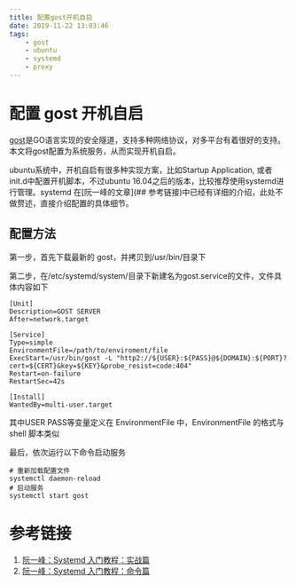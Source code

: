 ```yaml
---
title: 配置gost开机自启
date: 2019-11-22 13:03:46
tags: 
	- gost
	- ubuntu
	- systemd
	- proxy
---
```


# 配置 gost 开机自启

[gost](https://github.com/ginuerzh/gost)是GO语言实现的安全隧道，支持多种网络协议，对多平台有着很好的支持。本文将gost配置为系统服务，从而实现开机自启。

ubuntu系统中，开机自启有很多种实现方案，比如Startup Application, 或者init.d中配置开机脚本，不过ubuntu 16.04之后的版本，比较推荐使用systemd进行管理。systemd 在[阮一峰的文章](## 参考链接)中已经有详细的介绍，此处不做赘述，直接介绍配置的具体细节。

## 配置方法

第一步，首先下载最新的 gost，并拷贝到/usr/bin/目录下

第二步，在/etc/systemd/system/目录下新建名为gost.service的文件，文件具体内容如下

```shell
[Unit]
Description=GOST SERVER
After=network.target

[Service]
Type=simple
EnvironmentFile=/path/to/enviroment/file
ExecStart=/usr/bin/gost -L "http2://${USER}:${PASS}@${DOMAIN}:${PORT}?cert=${CERT}&key=${KEY}&probe_resist=code:404"
Restart=on-failure
RestartSec=42s

[Install]
WantedBy=multi-user.target
```

其中USER PASS等变量定义在 EnvironmentFile 中，EnvironmentFile 的格式与shell 脚本类似

最后，依次运行以下命令启动服务

```shell
# 重新加载配置文件
systemctl daemon-reload
# 启动服务
systemctl start gost
```


# 参考链接

1. [阮一峰：Systemd 入门教程：实战篇](http://www.ruanyifeng.com/blog/2016/03/systemd-tutorial-part-two.html)
2. [阮一峰：Systemd 入门教程：命令篇](http://www.ruanyifeng.com/blog/2016/03/systemd-tutorial-commands.html)
